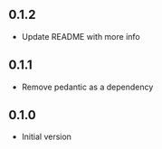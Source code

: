## 0.1.2

- Update README with more info

## 0.1.1

- Remove pedantic as a dependency

## 0.1.0

- Initial version
